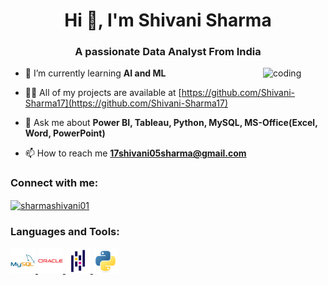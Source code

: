 <h1 align="center">Hi 👋, I'm Shivani Sharma</h1>
<h3 align="center">A passionate Data Analyst From India</h3>
<img align="right" alt ="coding" width = "100" src= "https://wallpapercave.com/wp/wp12003643.jpg">

- 🌱 I’m currently learning **AI and ML**

- 👨‍💻 All of my projects are available at [https://github.com/Shivani-Sharma17](https://github.com/Shivani-Sharma17)

- 💬 Ask me about **Power BI, Tableau, Python, MySQL, MS-Office(Excel, Word, PowerPoint)**

- 📫 How to reach me **17shivani05sharma@gmail.com**

<h3 align="left">Connect with me:</h3>
<p align="left">
<a href="https://linkedin.com/in/sharmashivani01" target="blank"><img align="center" src="https://raw.githubusercontent.com/rahuldkjain/github-profile-readme-generator/master/src/images/icons/Social/linked-in-alt.svg" alt="sharmashivani01" height="30" width="40" /></a>
</p>
<h3 align="left">Languages and Tools:</h3>
<p align="left"> <a href="https://www.mysql.com/" target="_blank" rel="noreferrer"> <img src="https://raw.githubusercontent.com/devicons/devicon/master/icons/mysql/mysql-original-wordmark.svg" alt="mysql" width="40" height="40"/> </a> <a href="https://www.oracle.com/" target="_blank" rel="noreferrer"> <img src="https://raw.githubusercontent.com/devicons/devicon/master/icons/oracle/oracle-original.svg" alt="oracle" width="40" height="40"/> </a> <a href="https://pandas.pydata.org/" target="_blank" rel="noreferrer"> <img src="https://raw.githubusercontent.com/devicons/devicon/2ae2a900d2f041da66e950e4d48052658d850630/icons/pandas/pandas-original.svg" alt="pandas" width="40" height="40"/> </a> <a href="https://www.python.org" target="_blank" rel="noreferrer"> <img src="https://raw.githubusercontent.com/devicons/devicon/master/icons/python/python-original.svg" alt="python" width="40" height="40"/> </a> </p>
